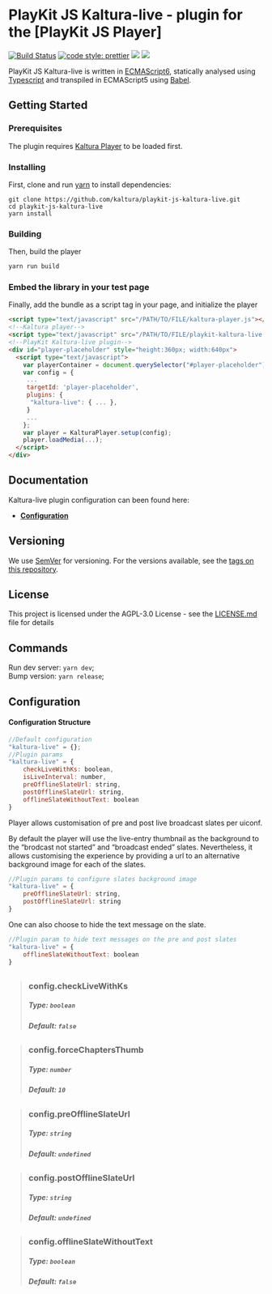 # PlayKit JS Kaltura-live - plugin for the [PlayKit JS Player]

[![Build Status](https://github.com/kaltura/playkit-js-kaltura-live/actions/workflows/run_canary_full_flow.yaml/badge.svg)](https://github.com/kaltura/playkit-js-kaltura-live/actions/workflows/run_canary_full_flow.yaml)
[![code style: prettier](https://img.shields.io/badge/code_style-prettier-ff69b4.svg?style=flat-square)](https://github.com/prettier/prettier)
[![](https://img.shields.io/npm/v/@playkit-js/playkit-js-kaltura-live/latest.svg)](https://www.npmjs.com/package/@playkit-js/playkit-js-kaltura-live)
[![](https://img.shields.io/npm/v/@playkit-js/playkit-js-kaltura-live/canary.svg)](https://www.npmjs.com/package/@playkit-js/playkit-js-kaltura-live/v/canary)

PlayKit JS Kaltura-live is written in [ECMAScript6], statically analysed using [Typescript] and transpiled in ECMAScript5 using [Babel].

[typescript]: https://www.typescriptlang.org/
[ecmascript6]: https://github.com/ericdouglas/ES6-Learning#articles--tutorials
[babel]: https://babeljs.io

## Getting Started

### Prerequisites

The plugin requires [Kaltura Player] to be loaded first.

[kaltura player]: https://github.com/kaltura/kaltura-player-js

### Installing

First, clone and run [yarn] to install dependencies:

[yarn]: https://yarnpkg.com/lang/en/

```
git clone https://github.com/kaltura/playkit-js-kaltura-live.git
cd playkit-js-kaltura-live
yarn install
```

### Building

Then, build the player

```javascript
yarn run build
```

### Embed the library in your test page

Finally, add the bundle as a script tag in your page, and initialize the player

```html
<script type="text/javascript" src="/PATH/TO/FILE/kaltura-player.js"></script>
<!--Kaltura player-->
<script type="text/javascript" src="/PATH/TO/FILE/playkit-kaltura-live.js"></script>
<!--PlayKit Kaltura-live plugin-->
<div id="player-placeholder" style="height:360px; width:640px">
  <script type="text/javascript">
    var playerContainer = document.querySelector("#player-placeholder");
    var config = {
     ...
     targetId: 'player-placeholder',
     plugins: {
      "kaltura-live": { ... },
     }
     ...
    };
    var player = KalturaPlayer.setup(config);
    player.loadMedia(...);
  </script>
</div>
```

## Documentation

Kaltura-live plugin configuration can been found here:

- **[Configuration](#configuration)**

## Versioning

We use [SemVer](http://semver.org/) for versioning. For the versions available, see the [tags on this repository](https://github.com/kaltura/playkit-js-kaltura-live/tags).

## License

This project is licensed under the AGPL-3.0 License - see the [LICENSE.md](LICENSE.md) file for details

## Commands

Run dev server: `yarn dev`;<br/>
Bump version: `yarn release`;<br/>

<a name="configuration"></a>

## Configuration

#### Configuration Structure

```js
//Default configuration
"kaltura-live" = {};
//Plugin params
"kaltura-live" = {
    checkLiveWithKs: boolean,
    isLiveInterval: number,
    preOfflineSlateUrl: string, 
    postOfflineSlateUrl: string,
    offlineSlateWithoutText: boolean
}
```
Player allows customisation of pre and post live broadcast slates per uiconf. 

By default the player will use the live-entry thumbnail as the background to the “brodcast not started” and “broadcast ended” slates. Nevertheless, it allows customising the experience by providing a url to an alternative background image for each of the slates. 

```js
//Plugin params to configure slates background image
"kaltura-live" = {
    preOfflineSlateUrl: string, 
    postOfflineSlateUrl: string
}
```

One can also choose to hide the text message on the slate.

```js
//Plugin param to hide text messages on the pre and post slates
"kaltura-live" = {
    offlineSlateWithoutText: boolean
}
```

##

> ### config.checkLiveWithKs
>
> ##### Type: `boolean`
>
> ##### Default: `false`

##

> ### config.forceChaptersThumb
>
> ##### Type: `number`
>
> ##### Default: `10`

##

> ### config.preOfflineSlateUrl
>
> ##### Type: `string`
>
> ##### Default: `undefined`

##

> ### config.postOfflineSlateUrl
>
> ##### Type: `string`
>
> ##### Default: `undefined`

##

> ### config.offlineSlateWithoutText
>
> ##### Type: `boolean`
>
> ##### Default: `false`
